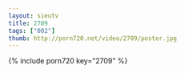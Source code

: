 ```yaml
--- 
layout: sieutv
title: 2709
tags: ["002"]
thumb: http://porn720.net/video/2709/poster.jpg
---
```

{% include porn720 key="2709" %} 
